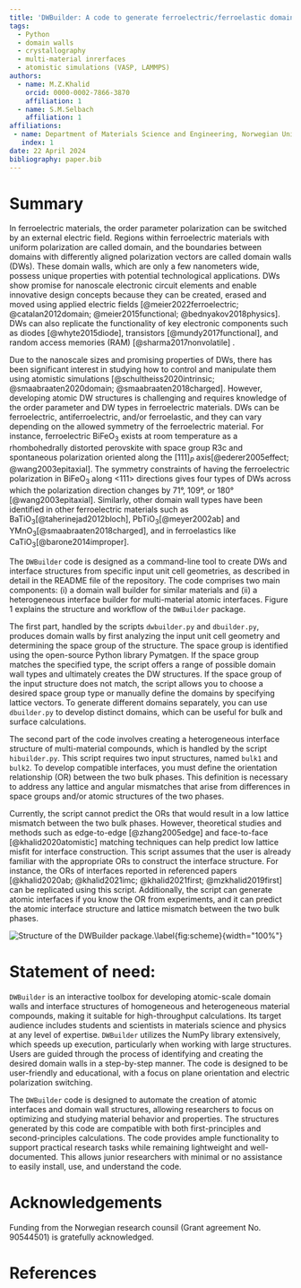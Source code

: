 ```yaml
---
title: 'DWBuilder: A code to generate ferroelectric/ferroelastic domain walls and multi-material atomic interface structures'
tags:
  - Python
  - domain walls
  - crystallography
  - multi-material inrerfaces
  - atomistic simulations (VASP, LAMMPS)
authors:
  - name: M.Z.Khalid
    orcid: 0000-0002-7866-3870
    affiliation: 1
  - name: S.M.Selbach
    affiliation: 1
affiliations:
 - name: Department of Materials Science and Engineering, Norwegian University of Science and Technology, Trondheim, Norway
   index: 1
date: 22 April 2024
bibliography: paper.bib
---
```


# Summary

In ferroelectric materials, the order parameter polarization can be switched by an external electric field. Regions within ferroelectric materials with uniform polarization are called domain, and the boundaries between  domains with differently aligned polarization vectors are called domain walls (DWs). These domain walls, which are only a few nanometers wide, possess unique properties with potential technological applications. DWs show promise for nanoscale electronic circuit elements and enable innovative design concepts because they can be created, erased and moved using applied electric fields [@meier2022ferroelectric; @catalan2012domain; @meier2015functional; @bednyakov2018physics]. DWs can also replicate the functionality of key electronic components such as diodes [@whyte2015diode], transistors [@mundy2017functional], and random access memories (RAM) [@sharma2017nonvolatile] .

Due to the nanoscale sizes and promising properties of DWs, there has been significant interest in studying how to control and manipulate them using atomistic simulations [@schultheiss2020intrinsic; @smaabraaten2020domain; @smaabraaten2018charged]. However, developing atomic DW structures is challenging and requires knowledge of the order parameter and DW types in ferroelectric materials. DWs can be ferroelectric, antiferroelectric, and/or ferroelastic, and they can vary depending on the allowed symmetry of the ferroelectric material. For instance, ferroelectric BiFeO$_3$ exists at room temperature as a rhombohedrally distorted perovskite with space group R3c and spontaneous polarization oriented along the [111]$_P$ axis[@ederer2005effect; @wang2003epitaxial]. The symmetry constraints of having the ferroelectric polarization in BiFeO$_3$ along <111> directions gives four types of DWs across which the polarization direction changes by 71°, 109°, or 180°[@wang2003epitaxial]. Similarly, other domain wall types have been identified in other ferroelectric materials such as BaTiO$_3$[@taherinejad2012bloch], PbTiO$_3$[@meyer2002ab] and YMnO$_3$[@smaabraaten2018charged], and in ferroelastics like CaTiO$_3$[@barone2014improper].

The ``DWBuilder`` code is designed as a command-line tool to create DWs and interface structures from specific input unit cell geometries, as described in detail in the README file of the repository. The code comprises two main components: (i) a domain wall builder for similar materials and (ii) a heterogeneous interface builder for multi-material atomic interfaces. Figure 1 explains the structure and workflow of the ``DWBuilder`` package. 

The first part, handled by the scripts ``dwbuilder.py`` and ``dbuilder.py``,  produces domain walls by first analyzing the input unit cell geometry and determining the space group of the structure. The space group is identified using the open-source Python library Pymatgen. If the space group matches the specified type, the script offers a range of possible domain wall types and ultimately creates the DW structures. If the space group of the input structure does not match, the script allows you to choose a desired space group type or manually define the domains by specifying lattice vectors. To generate different domains separately, you can use ``dbuilder.py`` to develop distinct domains, which can be useful for bulk and surface calculations.
  
 The second part of the code involves creating a heterogeneous interface structure of multi-material compounds, which is handled by the script ``hibuilder.py``. This script requires two input structures, named ``bulk1`` and ``bulk2``. To develop compatible interfaces, you must define the orientation relationship (OR) between the two bulk phases. This definition is necessary to address any lattice and angular mismatches that arise from differences in space groups and/or atomic structures of the two phases. 

Currently, the script cannot predict the ORs that would result in a low lattice mismatch between the two bulk phases. However, theoretical studies and methods such as edge-to-edge [@zhang2005edge] and face-to-face [@khalid2020atomistic] matching techniques can help predict low lattice misfit for interface construction. This script assumes that the user is already familiar with the appropriate ORs to construct the interface structure. For instance, the ORs of interfaces reported in referenced papers  [@khalid2020ab; @khalid2021imc; @khalid2021first; @mzkhalid2019first] can be replicated using this script. Additionally, the script can generate atomic interfaces if you know the OR from experiments, and it can predict the atomic interface structure and lattice mismatch between the two bulk phases.

 ![Structure of the `DWBuilder` package.\label{fig:scheme}](dwbuilder.png){width="100%"}

# Statement of need:
``DWBuilder`` is an interactive toolbox for developing atomic-scale domain walls and interface structures of homogeneous and heterogeneous material compounds, making it suitable for high-throughput calculations. Its target audience includes students and scientists in materials science and physics at any level of expertise. ``DWBuilder`` utilizes the NumPy library extensively, which speeds up execution, particularly when working with large structures. Users are guided through the process of identifying and creating the desired domain walls in a step-by-step manner. The code is designed to be user-friendly and educational, with a focus on plane orientation and electric polarization switching.

The ``DWBuilder`` code is designed to automate the creation of atomic interfaces and domain wall structures, allowing researchers to focus on optimizing and studying material behavior and properties. The structures generated by this code are compatible with both first-principles and second-principles calculations. The code provides ample functionality to support practical research tasks while remaining lightweight and well-documented. This allows junior researchers with minimal or no assistance to easily install, use, and understand the code.


# Acknowledgements

Funding from the Norwegian research counsil  (Grant agreement No. 90544501) is gratefully acknowledged.

# References



